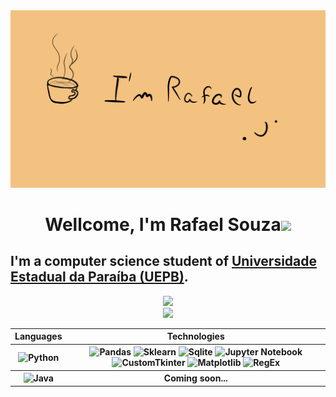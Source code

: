 <div align=center>
  <a href="https://github.com/Rafaelszc">
    <img src="https://raw.githubusercontent.com/Rafaelszc/Rafaelszc/main/imagens/eu.gif"/>
  </a>
</div>

<div>
  <h1 align="center">Wellcome, I'm Rafael Souza<img src="https://media.giphy.com/media/hvRJCLFzcasrR4ia7z/giphy.gif" width="35"></h1>
  <h2>I'm a computer science student of <a href= "https://uepb.edu.br"> Universidade Estadual da Paraíba (UEPB)</a>.</h2>
</div>

<div align=center>
  <a href="https://github.com/Rafaelszc">
    <img src="https://github-readme-stats.vercel.app/api?username=Rafaelszc&show_icons=true&icon_color=FFFFFF&theme=dark&bg_color=FFFFFF00&hide_title=true&hide_border=true" /> <br>
    <img style="width: 350px;" src="https://github-readme-stats.vercel.app/api/top-langs/?username=Rafaelszc&theme=dark&hide_border=true&bg_color=FFFFFF00&hide_title=true" />
  </a>        
</div>

<div align=center> 
  <table>
    <tr>
      <th>
        Languages
      </th>
      <th>
        Technologies
      </th>
    </tr>
    <tr>
      <th>
        <img style="width: 30px" src="https://cdn.jsdelivr.net/gh/devicons/devicon@latest/icons/python/python-original.svg" alt="Python" />
      </th>
      <th>
        <img style="width: 30px" src="https://cdn.jsdelivr.net/gh/devicons/devicon@latest/icons/pandas/pandas-original.svg" alt="Pandas" />
        <img style="width: 30px" src="https://cdn.jsdelivr.net/gh/devicons/devicon@latest/icons/scikitlearn/scikitlearn-original.svg" alt="Sklearn"/>
        <img style="width: 30px" src="https://cdn.jsdelivr.net/gh/devicons/devicon@latest/icons/sqlite/sqlite-original.svg" alt="Sqlite"/>
        <img style="width: 30px" src="https://cdn.jsdelivr.net/gh/devicons/devicon@latest/icons/jupyter/jupyter-original-wordmark.svg" alt="Jupyter Notebook" />
        <img style="width: 30px" src="https://customtkinter.tomschimansky.com/img/icon.ico" alt="CustomTkinter" />
        <img style="width: 30px" src="https://cdn.jsdelivr.net/gh/devicons/devicon@latest/icons/matplotlib/matplotlib-plain.svg" alt="Matplotlib" />
        <img style="width: 30px;" src="https://user-images.githubusercontent.com/5418178/175823761-ee7996b9-57be-4abf-be93-0ad25e7f37f0.png" alt="RegEx" />
      </th>
    </tr>
    <tr>  
      <th>
        <img style="width: 30px" src="https://cdn.jsdelivr.net/gh/devicons/devicon@latest/icons/java/java-original.svg" alt="Java" />
      </th>
      <th>
        Coming soon...
      </th>
    </tr>
  </table>
</div>
